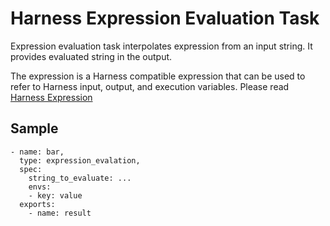# Harness Expression Evaluation Task
Expression evaluation task interpolates expression from an input string. It provides evaluated string in the output.

The expression is a Harness compatible expression that can be used to refer to Harness input, output, and execution variables. Please read [Harness Expression](https://developer.harness.io/docs/platform/variables-and-expressions/runtime-inputs/#expressions)

## Sample
```
- name: bar,
  type: expression_evalation,
  spec:
    string_to_evaluate: ...
    envs:
    - key: value
  exports:
    - name: result
```